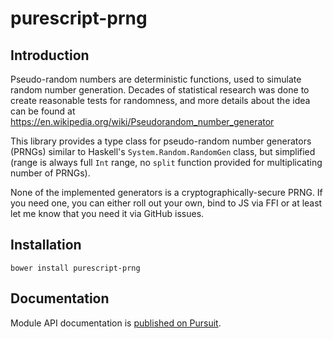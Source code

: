 # purescript-prng

## Introduction

Pseudo-random numbers are deterministic functions, used to simulate random
number generation. Decades of statistical research was done to create reasonable
tests for randomness, and more details about the idea can be found at https://en.wikipedia.org/wiki/Pseudorandom_number_generator

This library provides a type class for pseudo-random number generators (PRNGs) similar to
Haskell's `System.Random.RandomGen` class, but simplified (range is always full `Int` range,
no `split` function provided for multiplicating number of PRNGs).

None of the implemented generators is a cryptographically-secure PRNG. If you need one,
you can either roll out your own, bind to JS via FFI or at least let me know that you
need it via GitHub issues.

## Installation
```
bower install purescript-prng
```

## Documentation
Module API documentation is [published on Pursuit](http://pursuit.purescript.org/packages/purescript-prng).
